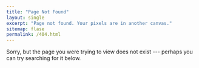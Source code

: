 ```yaml
---
title: "Page Not Found"
layout: single
excerpt: "Page not found. Your pixels are in another canvas."
sitemap: flase
permalink: /404.html
--- 
```


Sorry, but the page you were trying to view does not exist --- perhaps you can try searching for it below.
